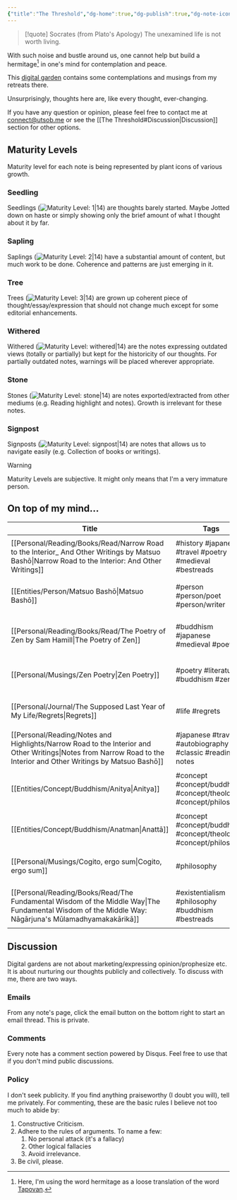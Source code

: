 ```yaml
---
{"title":"The Threshold","dg-home":true,"dg-publish":true,"dg-note-icon":"signpost","created":"2023-01-02T21:30:15+06:00","updated":"2023-02-22T17:08:51+06:00","dg-metatags":{"description":"Utsob's Digital Garden","og:description":"Utsob's Digital Garden"},"permalink":"/the-threshold/","metatags":{"description":"Utsob's Digital Garden","og:description":"Utsob's Digital Garden"},"tags":["gardenEntry"],"dgPassFrontmatter":true,"noteIcon":"signpost"}
---
```


> [!quote] Socrates (from Plato's Apology)
> The unexamined life is not worth living.

With such noise and bustle around us, one cannot help but build a hermitage[^1] in one's mind for contemplation and peace.

This [digital garden](https://cagrimmett.com/notes/2020/11/08/what-are-digital-gardens/) contains some contemplations and musings from my retreats there.

Unsurprisingly, thoughts here are, like every thought, ever-changing.

If you have any question or opinion, please feel free to contact me at [connect@utsob.me](mailto:connect@utsob.me) or see the [[The Threshold#Discussion\|Discussion]] section for other options.

## Maturity Levels
Maturity level for each note is being represented by plant icons of various growth.

### Seedling
Seedlings (![Maturity Level: 1|14](https://hermitage.utsob.me/img/tree-1.svg)) are thoughts barely started. Maybe Jotted down on haste or simply showing only the brief amount of what I thought about it by far.

### Sapling
Saplings (![Maturity Level: 2|14](https://hermitage.utsob.me/img/tree-2.svg)) have a substantial amount of content, but much work to be done. Coherence and patterns are just emerging in it.

### Tree
Trees (![Maturity Level: 3|14](https://hermitage.utsob.me/img/tree-3.svg)) are grown up coherent piece of thought/essay/expression that should not change much except for some editorial enhancements.

### Withered
Withered (![Maturity Level: withered|14](https://hermitage.utsob.me/img/withered.svg)) are the notes expressing outdated views (totally or partially) but kept for the historicity of our thoughts. For partially outdated notes, warnings will be placed wherever appropriate.

### Stone
Stones (![Maturity Level: stone|14](https://hermitage.utsob.me/img/stone.svg)) are notes exported/extracted from other mediums (e.g. Reading highlight and notes). Growth is irrelevant for these notes.

### Signpost
Signposts (![Maturity Level: signpost|14](https://hermitage.utsob.me/img/signpost.svg)) are notes that allows us to navigate easily (e.g. Collection of books or writings).

> [!Warning] 
> Maturity Levels are subjective. It might only means that I'm a very immature person.


## On top of my mind…
| Title                                                                                                                                                                  | Tags                                                             | Updated                                                   | Created                                                   |
| ---------------------------------------------------------------------------------------------------------------------------------------------------------------------- | ---------------------------------------------------------------- | --------------------------------------------------------- | --------------------------------------------------------- |
| [[Personal/Reading/Books/Read/Narrow Road to the Interior_ And Other Writings by Matsuo Bashō\|Narrow Road to the Interior: And Other Writings]]                    | #history #japanese #travel #poetry #medieval #bestreads          | <center><small>Mar 15, 2023<hr/>11:15 PM</small></center> | <center><small>Jun 25, 2021<hr/>12:00 AM</small></center> |
| [[Entities/Person/Matsuo Bashō\|Matsuo Bashō]]                                                                                                                      | #person #person/poet #person/writer                              | <center><small>Mar 15, 2023<hr/>11:15 PM</small></center> | <center><small>Mar 15, 2023<hr/>10:42 PM</small></center> |
| [[Personal/Reading/Books/Read/The Poetry of Zen by Sam Hamill\|The Poetry of Zen]]                                                                                  | #buddhism #japanese #medieval #poetry                            | <center><small>Mar 15, 2023<hr/>11:13 PM</small></center> | <center><small>Jun 27, 2021<hr/>12:00 AM</small></center> |
| [[Personal/Musings/Zen Poetry\|Zen Poetry]]                                                                                                                         | #poetry #literature #buddhism #zen                               | <center><small>Mar 15, 2023<hr/>11:12 PM</small></center> | <center><small>Sep 02, 2021<hr/>04:50 PM</small></center> |
| [[Personal/Journal/The Supposed Last Year of My Life/Regrets\|Regrets]]                                                                                             | #life #regrets                                                   | <center><small>Mar 15, 2023<hr/>11:10 PM</small></center> | <center><small>Mar 09, 2023<hr/>10:42 PM</small></center> |
| [[Personal/Reading/Notes and Highlights/Narrow Road to the Interior and Other Writings\|Notes from Narrow Road to the Interior and Other Writings by Matsuo Bashō]] | #japanese #travelog #autobiography #classic #reading-notes       | <center><small>Mar 15, 2023<hr/>10:39 PM</small></center> | <center><small>Jun 26, 2021<hr/>12:28 PM</small></center> |
| [[Entities/Concept/Buddhism/Anitya\|Anitya]]                                                                                                                        | #concept #concept/buddhism #concept/theology #concept/philosophy | <center><small>Mar 09, 2023<hr/>01:09 AM</small></center> | <center><small>Feb 27, 2023<hr/>11:59 AM</small></center> |
| [[Entities/Concept/Buddhism/Anatman\|Anattā]]                                                                                                                       | #concept #concept/buddhism #concept/theology #concept/philosophy | <center><small>Mar 01, 2023<hr/>04:02 PM</small></center> | <center><small>Feb 22, 2023<hr/>12:41 PM</small></center> |
| [[Personal/Musings/Cogito, ergo sum\|Cogito, ergo sum]]                                                                                                             | #philosophy                                                      | <center><small>Feb 28, 2023<hr/>09:48 PM</small></center> | <center><small>May 02, 2022<hr/>08:36 PM</small></center> |
| [[Personal/Reading/Books/Read/The Fundamental Wisdom of the Middle Way\|The Fundamental Wisdom of the Middle Way: Nāgārjuna's Mūlamadhyamakakārikā]]                | #existentialism #philosophy #buddhism #bestreads                 | <center><small>Feb 27, 2023<hr/>12:12 PM</small></center> | <center><small>Nov 10, 2020<hr/>01:03 AM</small></center> |

## Discussion
Digital gardens are not about marketing/expressing opinion/prophesize etc. It is about nurturing our thoughts publicly and collectively. To discuss with me, there are two ways.

### Emails
From any note's page, click the email button on the bottom right to start an email thread. This is private.

### Comments
Every note has a comment section powered by Disqus. Feel free to use that if you don't mind public discussions.

### Policy
I don't seek publicity. If you find anything praiseworthy (I doubt you will), tell me privately. For commenting, these are the basic rules I believe not too much to abide by:
1. Constructive Criticism.
2. Adhere to the rules of arguments. To name a few:
    1. No personal attack (it's a fallacy)
    2. Other logical fallacies
    3. Avoid irrelevance.
3. Be civil, please.

[^1]: Here, I'm using the word hermitage as a loose translation of the word [Tapovan](https://en.wikipedia.org/wiki/Tapovan).
